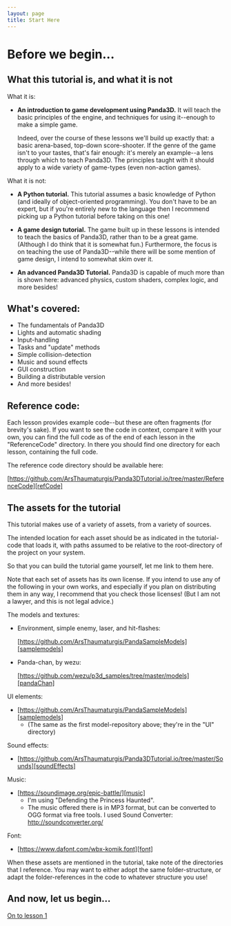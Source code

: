 ```yaml
---
layout: page
title: Start Here
---
```

Before we begin...
=

What this tutorial is, and what it is not
-

What it is:

* __An introduction to game development using Panda3D.__ It will teach the basic principles of the engine, and techniques for using it--enough to make a simple game.

	Indeed, over the course of these lessons we'll build up exactly that: a basic arena-based, top-down score-shooter. If the genre of the game isn't to your tastes, that's fair enough: it's merely an example--a lens through which to teach Panda3D. The principles taught with it should apply to a wide variety of game-types (even non-action games).

What it is not:

* __A Python tutorial.__ This tutorial assumes a basic knowledge of Python (and ideally of object-oriented programming). You don't have to be an expert, but if you're entirely new to the language then I recommend picking up a Python tutorial before taking on this one!

* __A game design tutorial.__ The game built up in these lessons is intended to teach the basics of Panda3D, rather than to be a great game. (Although I do think that it is somewhat fun.) Furthermore, the focus is on teaching the use of Panda3D--while there will be some mention of game design, I intend to somewhat skim over it.

* __An advanced Panda3D Tutorial.__ Panda3D is capable of much more than is shown here: advanced physics, custom shaders, complex logic, and more besides!

What's covered:
-

* The fundamentals of Panda3D
* Lights and automatic shading
* Input-handling
* Tasks and "update" methods
* Simple collision-detection
* Music and sound effects
* GUI construction
* Building a distributable version
* And more besides!

Reference code:
-

Each lesson provides example code--but these are often fragments (for brevity's sake). If you want to see the code in context, compare it with your own, you can find the full code as of the end of each lesson in the "ReferenceCode" directory. In there you should find one directory for each lesson, containing the full code.

The reference code directory should be available here:

 [https://github.com/ArsThaumaturgis/Panda3DTutorial.io/tree/master/ReferenceCode][refCode]

The assets for the tutorial
-

This tutorial makes use of a variety of assets, from a variety of sources.

The intended location for each asset should be as indicated in the tutorial-code that loads it, with paths assumed to be relative to the root-directory of the project on your system.

So that you can build the tutorial game yourself, let me link to them here.

Note that each set of assets has its own license. If you intend to use any of the following in your own works, and especially if you plan on distributing them in any way, I recommend that you check those licenses! (But I am not a lawyer, and this is not legal advice.)

The models and textures:
* Environment, simple enemy, laser, and hit-flashes:

    [https://github.com/ArsThaumaturgis/PandaSampleModels][samplemodels]

* Panda-chan, by wezu:

     [https://github.com/wezu/p3d_samples/tree/master/models][pandaChan]

UI elements:
* [https://github.com/ArsThaumaturgis/PandaSampleModels][samplemodels]
     * (The same as the first model-repository above; they're in the "UI" directory)

Sound effects:
* [https://github.com/ArsThaumaturgis/Panda3DTutorial.io/tree/master/Sounds][soundEffects]

Music:
* [https://soundimage.org/epic-battle/][music]
    * I'm using "Defending the Princess Haunted".
    * The music offered there is in MP3 format, but can be converted to OGG format via free tools. I used Sound Converter: http://soundconverter.org/

Font:
* [https://www.dafont.com/wbx-komik.font][font]

When these assets are mentioned in the tutorial, take note of the directories that I reference. You may want to either adopt the same folder-structure, or adapt the folder-references in the code to whatever structure you use!

And now, let us begin...
-

[On to lesson 1][lesson1]

[lesson1]: tut_lesson01.html
[samplemodels]: https://github.com/ArsThaumaturgis/PandaSampleModels
[pandaChan]: https://github.com/wezu/p3d_samples/tree/master/models
[soundEffects]: https://github.com/ArsThaumaturgis/Panda3DTutorial.io/tree/master/Sounds
[music]: https://soundimage.org/epic-battle/
[font]: https://www.dafont.com/wbx-komik.font
[refCode]: https://github.com/ArsThaumaturgis/Panda3DTutorial.io/tree/master/ReferenceCode
